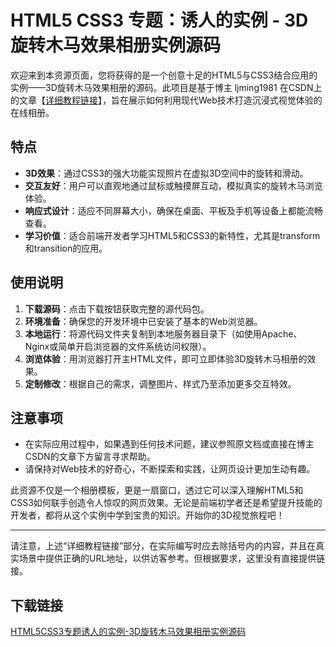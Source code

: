 # HTML5 CSS3 专题：诱人的实例 - 3D旋转木马效果相册实例源码

欢迎来到本资源页面，您将获得的是一个创意十足的HTML5与CSS3结合应用的实例——3D旋转木马效果相册的源码。此项目是基于博主 ljming1981 在CSDN上的文章【[详细教程链接](注意：实际使用中不包含链接)】，旨在展示如何利用现代Web技术打造沉浸式视觉体验的在线相册。

## 特点

- **3D效果**：通过CSS3的强大功能实现照片在虚拟3D空间中的旋转和滑动。
- **交互友好**：用户可以直观地通过鼠标或触摸屏互动，模拟真实的旋转木马浏览体验。
- **响应式设计**：适应不同屏幕大小，确保在桌面、平板及手机等设备上都能流畅查看。
- **学习价值**：适合前端开发者学习HTML5和CSS3的新特性，尤其是transform和transition的应用。

## 使用说明

1. **下载源码**：点击下载按钮获取完整的源代码包。
2. **环境准备**：确保您的开发环境中已安装了基本的Web浏览器。
3. **本地运行**：将源代码文件夹复制到本地服务器目录下（如使用Apache、Nginx或简单开启浏览器的文件系统访问权限）。
4. **浏览体验**：用浏览器打开主HTML文件，即可立即体验3D旋转木马相册的效果。
5. **定制修改**：根据自己的需求，调整图片、样式乃至添加更多交互特效。

## 注意事项

- 在实际应用过程中，如果遇到任何技术问题，建议参照原文档或直接在博主CSDN的文章下方留言寻求帮助。
- 请保持对Web技术的好奇心，不断探索和实践，让网页设计更加生动有趣。

此资源不仅是一个相册模板，更是一扇窗口，透过它可以深入理解HTML5和CSS3如何联手创造令人惊叹的网页效果。无论是前端初学者还是希望提升技能的开发者，都将从这个实例中学到宝贵的知识。开始你的3D视觉旅程吧！

---

请注意，上述“详细教程链接”部分，在实际编写时应去除括号内的内容，并且在真实场景中提供正确的URL地址，以供访客参考。但根据要求，这里没有直接提供链接。

## 下载链接

[HTML5CSS3专题诱人的实例-3D旋转木马效果相册实例源码](https://pan.quark.cn/s/3b2f32efe3dd)